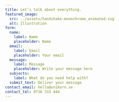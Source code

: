 ```yaml
---
title: Let’s talk about everything.
featured_image:
  src: ../assets/handshake-monochrome_animated.svg
  alt: Illustration
form:
  name:
    label: Name
    placeholder: Name
  email:
    label: Email
    placeholder: Your email
  message:
    label: Message
    placeholder: Write your message here
  subjects:
    label: What do you need help with?
  submit_text: Deliver your message
contact_email: hello@unikorn.se
contact_tel: 0736 333 444
---
```

